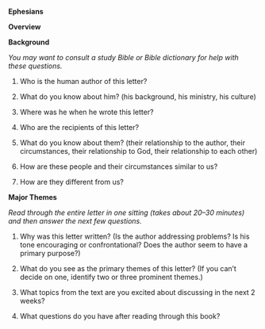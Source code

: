 **Ephesians**

**Overview**

**Background**

*You may want to consult a study Bible or Bible dictionary for help with these questions.*

1.  Who is the human author of this letter?

2.  What do you know about him? (his background, his ministry, his culture)

3.  Where was he when he wrote this letter?

4.  Who are the recipients of this letter?

5.  What do you know about them? (their relationship to the author, their circumstances, their relationship to God, their relationship to each other)

6.  How are these people and their circumstances similar to us?

7.  How are they different from us?

**Major Themes**

*Read through the entire letter in one sitting (takes about 20–30 minutes) and then answer the next few questions.*

1.  Why was this letter written? (Is the author addressing problems? Is his tone encouraging or confrontational? Does the author seem to have a primary purpose?)

2.  What do you see as the primary themes of this letter? (If you can’t decide on one, identify two or three prominent themes.)

3.  What topics from the text are you excited about discussing in the next 2 weeks?

4.  What questions do you have after reading through this book?


